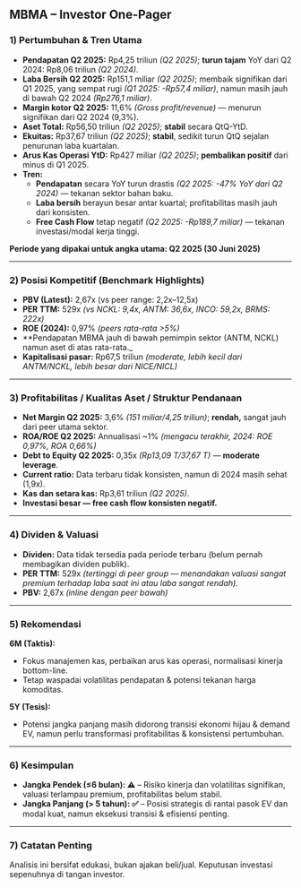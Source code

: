 ## MBMA – Investor One-Pager

### 1) Pertumbuhan & Tren Utama

- **Pendapatan Q2 2025:** Rp4,25 triliun _(Q2 2025)_; **turun tajam** YoY dari Q2 2024: Rp8,06 triliun _(Q2 2024)_.  
- **Laba Bersih Q2 2025:** Rp151,1 miliar _(Q2 2025)_; membaik signifikan dari Q1 2025, yang sempat rugi _(Q1 2025: -Rp57,4 miliar)_, namun masih jauh di bawah Q2 2024 _(Rp276,1 miliar)_.
- **Margin kotor Q2 2025:** 11,6% _(Gross profit/revenue)_ — menurun signifikan dari Q2 2024 (9,3%).
- **Aset Total:** Rp56,50 triliun _(Q2 2025)_; **stabil** secara QtQ-YtD.
- **Ekuitas:** Rp37,67 triliun _(Q2 2025)_; **stabil**, sedikit turun QtQ sejalan penurunan laba kuartalan.
- **Arus Kas Operasi YtD:** Rp427 miliar _(Q2 2025)_; **pembalikan positif** dari minus di Q1 2025.
- **Tren:**  
    - **Pendapatan** secara YoY turun drastis _(Q2 2025: -47% YoY dari Q2 2024)_ — tekanan sektor bahan baku.
    - **Laba bersih** berayun besar antar kuartal; profitabilitas masih jauh dari konsisten.
    - **Free Cash Flow** tetap negatif _(Q2 2025: -Rp189,7 miliar)_ — tekanan investasi/modal kerja tinggi.
    
**Periode yang dipakai untuk angka utama: Q2 2025 (30 Juni 2025)**

---

### 2) Posisi Kompetitif (Benchmark Highlights)

- **PBV (Latest):** 2,67x (vs peer range: 2,2x–12,5x)
- **PER TTM:** 529x _(vs NCKL: 9,4x, ANTM: 36,6x, INCO: 59,2x, BRMS: 222x)_
- **ROE (2024):** 0,97% _(peers rata-rata >5%)_
- **Pendapatan MBMA jauh di bawah pemimpin sektor (ANTM, NCKL) namun aset di atas rata-rata._
- **Kapitalisasi pasar:** Rp67,5 triliun _(moderate, lebih kecil dari ANTM/NCKL, lebih besar dari NICE/NICL)_

---

### 3) Profitabilitas / Kualitas Aset / Struktur Pendanaan

- **Net Margin Q2 2025:** 3,6% _(151 miliar/4,25 triliun)_; **rendah,** sangat jauh dari peer utama sektor.
- **ROA/ROE Q2 2025:** Annualisasi ~1% _(mengacu terakhir, 2024: ROE 0,97%, ROA 0,66%)_
- **Debt to Equity Q2 2025:** 0,35x _(Rp13,09 T/37,67 T)_ — **moderate leverage**.
- **Current ratio:** Data terbaru tidak konsisten, namun di 2024 masih sehat (1,9x).
- **Kas dan setara kas:** Rp3,61 triliun _(Q2 2025)_.
- **Investasi besar — free cash flow konsisten negatif.**

---

### 4) Dividen & Valuasi

- **Dividen:** Data tidak tersedia pada periode terbaru (belum pernah membagikan dividen publik).
- **PER TTM:** 529x _(tertinggi di peer group — menandakan valuasi sangat premium terhadap laba saat ini atau laba sangat rendah)._
- **PBV:** 2,67x _(inline dengan peer bawah)_

---

### 5) Rekomendasi

**6M (Taktis):**  
- Fokus manajemen kas, perbaikan arus kas operasi, normalisasi kinerja bottom-line.
- Tetap waspadai volatilitas pendapatan & potensi tekanan harga komoditas.

**5Y (Tesis):**  
- Potensi jangka panjang masih didorong transisi ekonomi hijau & demand EV, namun perlu transformasi profitabilitas & konsistensi pertumbuhan.

---

### 6) Kesimpulan

- **Jangka Pendek (≤6 bulan): ⚠️** – Risiko kinerja dan volatilitas signifikan, valuasi terlampau premium, profitabilitas belum stabil.
- **Jangka Panjang (> 5 tahun): ✅** – Posisi strategis di rantai pasok EV dan modal kuat, namun eksekusi transisi & efisiensi penting.

---

### 7) Catatan Penting

Analisis ini bersifat edukasi, bukan ajakan beli/jual. Keputusan investasi sepenuhnya di tangan investor.